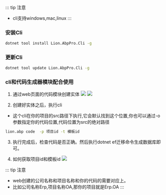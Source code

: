 
::: tip 注意
- cli支持windows,mac,linux
:::


### 安装Cli
```bash
dotnet tool install Lion.AbpPro.Cli -g
```

### 更新Cli
```bash
dotnet tool update Lion.AbpPro.Cli -g
```

###  cli和代码生成器模块配合使用
1. 通过web页面的代码模块创建实体
![](https://lion-foods.oss-cn-beijing.aliyuncs.com/vben5/code-1.png)
![](https://lion-foods.oss-cn-beijing.aliyuncs.com/vben5/code-2png.png)

2. 创建好实体之后，执行cli
- 这个cli在你的项目的src路径下执行,它会默认找到这个位置,你也可以通过-o 参数指定你的代码位置,代码位置为src的绝对路径
```bash
lion.abp code  -p 项目id -t 模板id
```

3. 执行完成后，检查代码是否正确。然后执行dotnet ef迁移命令生成数据库即可。

4. 如何获取项目id和模板id
![](https://lion-foods.oss-cn-beijing.aliyuncs.com/vben5/code-3.png)


::: tip 注意
- web创建的公司名称和项目名称和你的代码的需要对应上。
- 比如公司名称Erp,项目名称OA,那你的项目就是Erp.OA
:::

